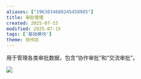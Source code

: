 ```yaml
---
aliases: ["1963834688245458985"]
title: 审批管理
created: 2025-07-15
modified: 2025-07-15
tags: ['基础模块']
theme: 协作区
---
```


用于管理各类审批数据，包含“协作审批”和“交流审批”。

![](https://myhelpdoc.oss-cn-heyuan.aliyuncs.com/mdimages/ae02f71934854a97a9d5a64317cb1339.jpg)